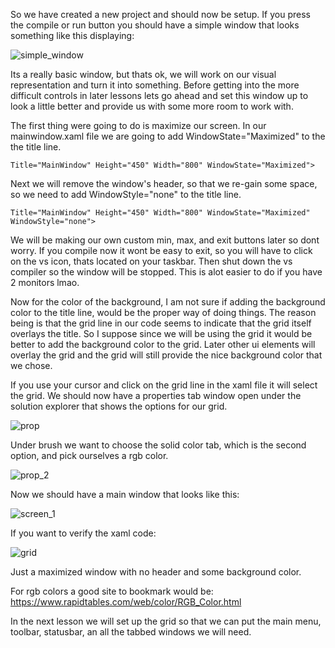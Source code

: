 So we have created a new project and should now be setup. If you press the compile or run button you should have a simple window that looks something like this displaying:

![simple_window](https://github.com/ravenleeblack/Illeshian-Ide/assets/76606152/d52c1456-4a2e-4c0d-af76-3c4066110823)

Its a really basic window, but thats ok, we will work on our visual representation and turn it into something. Before getting into the more difficult controls in later lessons lets go ahead and set this window up to look a little better and provide us with some more room to work with.

The first thing were going to do is maximize our screen. In our mainwindow.xaml file we are going to add WindowState="Maximized" to the the title line.

    Title="MainWindow" Height="450" Width="800" WindowState="Maximized">

Next we will remove the window's header, so that we re-gain some space, so we need to add WindowStyle="none" to the title line.

    Title="MainWindow" Height="450" Width="800" WindowState="Maximized" WindowStyle="none">

We will be making our own custom min, max, and exit buttons later so dont worry. If you compile now it wont be easy to exit, so you will have to click on the vs icon, thats located  on your taskbar. Then shut down the vs compiler so the window will be stopped. This is alot easier to do if you have 2 monitors lmao.

Now for the color of the background, I am not sure if adding the background color to the title line, would be the proper way of doing things. The reason being is that the grid line in our code seems to indicate that the grid itself overlays the title. So I suppose since we will be using the grid it would be better to add the background color to the grid. Later other ui elements will overlay the grid and the grid will still provide the nice background color that we chose.

If you use your cursor and click on the grid line in the xaml file it will select the grid. We should now have a properties tab window open under the solution explorer that shows the options for our grid.

![prop](https://github.com/ravenleeblack/Illeshian-Ide/assets/76606152/f4938c84-51d0-4940-aa7c-64c4bd594100)

Under brush we want to choose the solid color tab, which is the second option, and pick ourselves a rgb color.

![prop_2](https://github.com/ravenleeblack/Illeshian-Ide/assets/76606152/ccb62dfa-9963-44bb-a358-c9e80446a021)


Now we should have a main window that looks like this:

![screen_1](https://github.com/ravenleeblack/Illeshian-Ide/assets/76606152/70a62453-6fdc-4f64-af2a-8912a36ac6f3)

If you want to verify the xaml code:

![grid](https://github.com/ravenleeblack/Illeshian-Ide/assets/76606152/385874f5-6342-4c52-a68d-627bb350074a)

Just a maximized window with no header and some background color.

For rgb colors a good site to bookmark would be:
https://www.rapidtables.com/web/color/RGB_Color.html

In the next lesson we will set up the grid so that we can put the main menu, toolbar, statusbar, an all the tabbed windows we will need.

